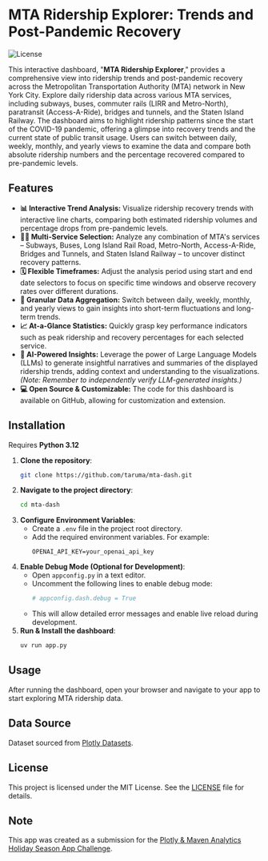 # MTA Ridership Explorer: Trends and Post-Pandemic Recovery

![License](https://img.shields.io/badge/License-MIT-blue.svg)

This interactive dashboard, "**MTA Ridership Explorer**," provides a comprehensive view into ridership trends and post-pandemic recovery across the Metropolitan Transportation Authority (MTA) network in New York City. Explore daily ridership data across various MTA services, including subways, buses, commuter rails (LIRR and Metro-North), paratransit (Access-A-Ride), bridges and tunnels, and the Staten Island Railway. The dashboard aims to highlight ridership patterns since the start of the COVID-19 pandemic, offering a glimpse into recovery trends and the current state of public transit usage. Users can switch between daily, weekly, monthly, and yearly views to examine the data and compare both absolute ridership numbers and the percentage recovered compared to pre-pandemic levels.

## Features

- **📊 Interactive Trend Analysis:** Visualize ridership recovery trends with interactive line charts, comparing both estimated ridership volumes and percentage drops from pre-pandemic levels.
- **🚆🚌 Multi-Service Selection:**  Analyze any combination of MTA's services – Subways, Buses, Long Island Rail Road, Metro-North, Access-A-Ride, Bridges and Tunnels, and Staten Island Railway – to uncover distinct recovery patterns.
- **🗓️ Flexible Timeframes:**  Adjust the analysis period using start and end date selectors to focus on specific time windows and observe recovery rates over different durations.
- **📅 Granular Data Aggregation:** Switch between daily, weekly, monthly, and yearly views to gain insights into short-term fluctuations and long-term trends.
- **📈 At-a-Glance Statistics:** Quickly grasp key performance indicators such as peak ridership and recovery percentages for each selected service.
- **🤖 AI-Powered Insights:** Leverage the power of Large Language Models (LLMs) to generate insightful narratives and summaries of the displayed ridership trends, adding context and understanding to the visualizations. *(Note: Remember to independently verify LLM-generated insights.)*
- **💻 Open Source & Customizable:** The code for this dashboard is available on GitHub, allowing for customization and extension.


## Installation

Requires **Python 3.12**

1. **Clone the repository**:
    ```sh
    git clone https://github.com/taruma/mta-dash.git
    ```
2. **Navigate to the project directory**:
    ```sh
    cd mta-dash
    ```
3. **Configure Environment Variables**:
    - Create a `.env` file in the project root directory.
    - Add the required environment variables. For example:
        ```env
        OPENAI_API_KEY=your_openai_api_key
        ```
4. **Enable Debug Mode (Optional for Development)**:
    - Open `appconfig.py` in a text editor.
    - Uncomment the following lines to enable debug mode:
        ```python
        # appconfig.dash.debug = True
        ```
    - This will allow detailed error messages and enable live reload during development.
5. **Run & Install the dashboard**:
    ```sh
    uv run app.py
    ```

## Usage

After running the dashboard, open your browser and navigate to your app to start exploring MTA ridership data.

## Data Source

Dataset sourced from [Plotly Datasets](https://github.com/plotly/datasets/tree/master/App-Challenges/MTA-NYC).

## License

This project is licensed under the MIT License. See the [LICENSE](LICENSE) file for details.

## Note

This app was created as a submission for the [Plotly & Maven Analytics Holiday Season App Challenge](https://community.plotly.com/t/holiday-season-app-challenge-nyc-mta/88389).
